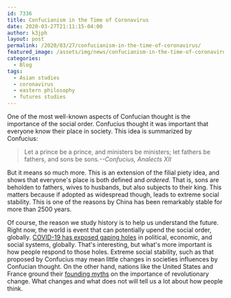 ```yaml
---
id: 7336
title: Confucianism in the Time of Coronavirus
date: 2020-03-27T21:11:15-04:00
author: k3jph
layout: post
permalink: /2020/03/27/confucianism-in-the-time-of-coronavirus/
featured_image: /assets/img/news/confucianism-in-the-time-of-coronavirus.webp
categories:
  - Blog
tags:
  - Asian studies
  - coronavirus
  - eastern philosophy
  - futures studies
---
```

One of the most well-known aspects of Confucian thought is the
importance of the social order. Confucius thought it was important
that everyone know their place in society. This idea is summarized
by Confucius:

> Let a prince be a prince, and ministers be ministers; let fathers
be fathers, and sons be sons.<cite>--Confucius, _Analects XII_</cite>

But it means so much more. This is an extension of the filial piety
idea, and shows that everyone's place is both defined and _ordered_.
That is, sons are beholden to fathers, wives to husbands, but also
subjects to their king. This matters because if adopted as widespread
though, leads to extreme social stability. This is one of the reasons
by China has been remarkably stable for more than 2500 years.

Of course, the reason we study history is to help us understand the
future. Right now, the world is event that can potentially upend
the social order, globally. [COVID-19 has exposed gaping
holes](https://www.hopkinsmedicine.org/health/conditions-and-diseases/coronavirus/coronavirus-social-distancing-and-self-quarantine)
in political, economic, and social systems, globally. That's
interesting, but what's more important is how people respond to
those holes. Extreme social stability, such as that proposed by
Confucius may mean little changes in societies influences by Confucian
thought. On the other hand, nations like the United States and
France ground their [founding
myths](/2020/03/22/china-and-founding-myth/) on
the importance of revolutionary change. What changes and what does
not will tell us a lot about how people think.
